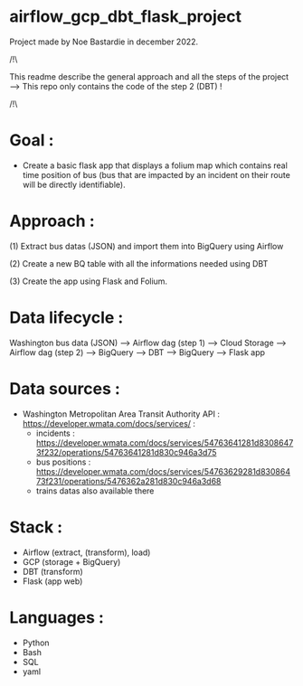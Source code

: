 # airflow_gcp_dbt_flask_project
Project made by Noe Bastardie in december 2022.

/!\ 

This readme describe the general approach and all the steps of the project --> This repo only contains the code of the step 2 (DBT) !


/!\ 


# Goal :
- Create a basic flask app that displays a folium map which contains real time position of bus (bus that are impacted by an incident on their route will be directly identifiable).

# Approach :


(1) Extract bus datas (JSON) and import them into BigQuery using Airflow 

(2) Create a new BQ table with all the informations needed using DBT

(3) Create the app using Flask and Folium.


# Data lifecycle :


Washington bus data (JSON) --> Airflow dag (step 1) --> Cloud Storage --> Airflow dag (step 2) --> BigQuery --> DBT --> BigQuery --> Flask app

# Data sources :
- Washington Metropolitan Area Transit Authority API : https://developer.wmata.com/docs/services/ :
  - incidents : https://developer.wmata.com/docs/services/54763641281d83086473f232/operations/54763641281d830c946a3d75
  - bus positions : https://developer.wmata.com/docs/services/54763629281d83086473f231/operations/5476362a281d830c946a3d68
  - trains datas also available there

# Stack :
- Airflow (extract, (transform), load)
- GCP (storage + BigQuery) 
- DBT (transform)
- Flask (app web)

# Languages :
- Python
- Bash
- SQL
- yaml
